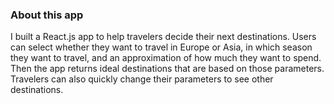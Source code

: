 ### About this app

I built a React.js app to help travelers decide their next destinations. Users can
select whether they want to travel in Europe or Asia, in which season they want to travel, and an approximation of how much they want to spend. Then the app returns ideal destinations that are based on those parameters. Travelers can also quickly change their parameters to see other destinations.
